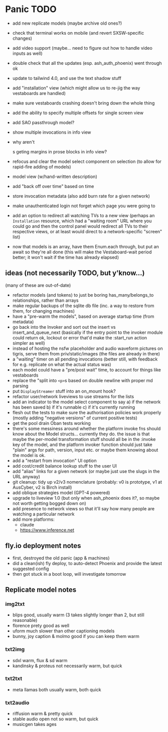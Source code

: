 # Panic TODO

- add new replicate models (maybe archive old ones?)
- check that terminal works on mobile (and revert SXSW-specific changes)
- add video support (maybe... need to figure out how to handle video inputs as
  well)
- double check that all the updates (esp. ash_auth_phoenix) went through ok

- update to tailwind 4.0, and use the text shadow stuff
- add "installation" view (which might allow us to re-jig the way vestaboards
  are handled)
- make sure vestaboards crashing doesn't bring down the whole thing
- add the ability to specify multiple offsets for single screen view
- add SAO passthrough model?
- show multiple invocations in info view
- why aren't <p>s geting margins in prose blocks in info view?
- refocus and clear the model select component on selection (to allow for
  rapid-fire adding of models)
- model view (w/hand-written description)
- add "back off over time" based on time
- store invocation metadata (also add burn rate for a given network)
- make unauthenticated login not forget which page you were going to
- add an option to redirect all watching TVs to a new view (perhaps an
  `Installation` resource, which had a "waiting room" URL where you could go and
  then the control panel would redirect all TVs to their respective views, or at
  least would direct to a network-specific "screen" list)
- now that models is an array, have them Enum.each through, but put an await so
  they're all done (this will make the Vestaboard-wait period better; it won't
  wait if the time has already elapsed)

## ideas (not necessarily TODO, but y'know...)

(many of these are out-of-date)

- refactor models (and tokens) to just be boring has_many/belongs_to
  relationships, rather than arrays
- make regular backups of the sqlite db file (inc. a way to restore from them,
  for changing machines)
- have a "pre-warm the models", based on average startup time (from metadata)
- go back into the Invoker and sort out the insert vs insert_and_queue_next
  (basically if the entry point to the invoker module could return ok, lockout
  or error that'd make the :start_run action simpler as well)
- instead of hosting the nsfw placeholder and audio waveform pictures on tigris,
  serve them from priv/static/images (the files are already in there)
- a "waiting" timer on all pending invocations (better still, with feedback for
  e.g. replicate on what the actual status was)
- each model could have a "pre/post wait" time, to account for things like
  vestaboards
- replace the "split into `<p>`s based on double newline with proper md parsing
- put `DisplayStreamer` stuff into an on_mount hook?
- refactor user/network liveviews to use streams for the lists
- add an indicator to the model select component to say a) if the network has
  been saved b) if it's runnable c) if it's currently running
- flesh out the tests to make sure the authorisation policies work properly
  (mostly adding "negative versions" of current positive tests)
- get the pool drain Oban tests working
- there's some messiness around whether the platform invoke fns should know
  about the Model structs... currently they do. the issue is that maybe the
  per-model transformation stuff should all be in the :invoke key of the model,
  and the platform invoker function should just take "plain" args for path,
  version, input etc. or maybe them knowing about the model is ok.
- add a "restart from invocation" UI option
- add cost/credit balance lookup stuff to the user UI
- add "alias" links for a given network (or maybe just use the slugs in the URL
  anyway)
- git cleanup: tidy up v2/v3 nomenclature (probably: v0 is prototype, v1 at
  AusCyber, v2 is Birch install)
- add oblique strategies model (GPT-4 powered)
- upgrade to liveview 1.0 (but only when ash_phoenix does it?, so maybe not
  worth getting bogged down on)
- add presence to network views so that it'll say how many people are watching a
  particular network
- add more platforms:
  - claude
  - https://www.inference.net

## fly.io deployment notes

- first, destroyed the old panic (app & machines)
- did a clean(ish) fly deploy, to auto-detect Phoenix and provide the latest
  suggested config
- then got stuck in a boot loop, will investigate tomorrow

## Replicate model notes

### img2txt

- blips good, usually warm (3 takes slightly longer than 2, but still
  reasonable)
- florence prety good as well
- uform much slower than other captioning models
- bunny, joy caption & molmo good if you can keep them warm

### txt2img

- sdxl warm, flux & sd warm
- kandinsky & proteus not necessarily warm, but quick

### txt2txt

- meta llamas both usually warm, both quick

### txt2audio

- riffusion warm & pretty quick
- stable audio open not so warm, but quick
- musicgen takes ages

